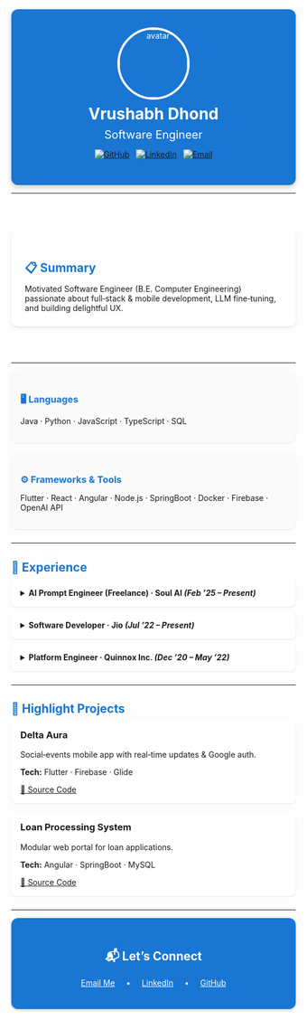 <!-- HEADER CARD -->
<div align="center" style="background-color: #1976D2; color: white; padding: 2rem; border-radius: 12px; box-shadow: 0 4px 8px rgba(0,0,0,0.2);">
  <img src="https://github.com/vrushabhd.png" alt="avatar" width="120" style="border-radius: 50%; border: 4px solid #fff;" />
  <h1 style="margin: 0.5rem 0;">Vrushabh Dhond</h1>
  <p style="font-size: 1.25rem; margin: 0.25rem 0;">Software Engineer</p>
  <p>
    <a href="https://github.com/vrushabhd"><img src="https://img.shields.io/badge/GitHub-@vrushabhd-333?logo=github&logoColor=white" alt="GitHub" style="margin:0 0.25rem;" /></a>
    <a href="https://linkedin.com/in/vrushabhdhond"><img src="https://img.shields.io/badge/LinkedIn-@vrushabhdhond-0077B5?logo=linkedin&logoColor=white" alt="LinkedIn" style="margin:0 0.25rem;" /></a>
    <a href="mailto:vrushabhdhond1907@gmail.com"><img src="https://img.shields.io/badge/Email-vrushabhdhond1907%40gmail.com-D14836?logo=gmail&logoColor=white" alt="Email" style="margin:0 0.25rem;" /></a>
  </p>
</div>

---

<!-- SUMMARY CARD -->
<div style="background-color: #fff; padding: 1.5rem; border-radius: 12px; box-shadow: 0 2px 4px rgba(0,0,0,0.1); margin: 4rem 0;">
  <h2 style="color: #1976D2; margin-bottom: 0.5rem;">📋 Summary</h2>
  <p style="margin: 0;">Motivated Software Engineer (B.E. Computer Engineering) passionate about full‑stack & mobile development, LLM fine‑tuning, and building delightful UX.</p>
</div>

---

<!-- TECH STACK CARDS -->
<div style="display: flex; flex-wrap: wrap; gap: 1rem; margin-bottom: 1.5rem;">
  <!-- Languages Card -->
  <div style="flex: 1; min-width: 240px; background: #fafafa; padding: 1rem; border-radius: 12px; box-shadow: 0 1px 3px rgba(0,0,0,0.1);">
    <h3 style="color: #1976D2; margin-bottom: 0.5rem;">🖥 Languages</h3>
    <p>Java · Python · JavaScript · TypeScript · SQL</p>
  </div>
  <!-- Frameworks Card -->
  <div style="flex: 1; min-width: 240px; background: #fafafa; padding: 1rem; border-radius: 12px; box-shadow: 0 1px 3px rgba(0,0,0,0.1);">
    <h3 style="color: #1976D2; margin-bottom: 0.5rem;">⚙️ Frameworks & Tools</h3>
    <p>Flutter · React · Angular · Node.js · SpringBoot · Docker · Firebase · OpenAI API</p>
  </div>
</div>

---

<!-- EXPERIENCE ACCORDIONS -->
<div style="margin-bottom: 1.5rem;">
  <h2 style="color: #1976D2; margin-bottom: 0.5rem;">💼 Experience</h2>

  <details style="background:#fff;border-radius:8px;padding:1rem;margin-bottom:0.5rem;box-shadow:0 1px 3px rgba(0,0,0,0.1);">
    <summary style="font-weight:bold;cursor:pointer;">AI Prompt Engineer (Freelance) · Soul AI <em>(Feb ’25 – Present)</em></summary>
    <ul style="margin-top:0.5rem;">
      <li>Fine‑tuned LLMs & optimized human‑preferred responses via A/B comparisons.</li>
      <li>Applied RLHF to enhance chat coherence & relevance.</li>
      <li>Contributed to Project Shield & Project Ceres initiatives.</li>
    </ul>
  </details>

  <details style="background:#fff;border-radius:8px;padding:1rem;margin-bottom:0.5rem;box-shadow:0 1px 3px rgba(0,0,0,0.1);">
    <summary style="font-weight:bold;cursor:pointer;">Software Developer · Jio <em>(Jul ’22 – Present)</em></summary>
    <ul style="margin-top:0.5rem;">
      <li>Built & maintained PeopleFirst Flutter app (250K+ users) using GetX & Provider.</li>
      <li>Implemented QR‑OTP login & inventory‑scanner modules; integrated crash reporting.</li>
    </ul>
  </details>

  <details style="background:#fff;border-radius:8px;padding:1rem;box-shadow:0 1px 3px rgba(0,0,0,0.1);">
    <summary style="font-weight:bold;cursor:pointer;">Platform Engineer · Quinnox Inc. <em>(Dec ’20 – May ’22)</em></summary>
    <ul style="margin-top:0.5rem;">
      <li>Developed web apps with SpringBoot & Node.js; managed MySQL backends.</li>
      <li>Deployed iOS/Android releases; resolved real‑time warehouse bugs.</li>
    </ul>
  </details>
</div>

---

<!-- PROJECTS GRID -->
<div style="margin-bottom: 1.5rem;">
  <h2 style="color: #1976D2; margin-bottom: 0.5rem;">🚀 Highlight Projects</h2>
  <div style="display: grid; grid-template-columns: repeat(auto-fit, minmax(280px, 1fr)); gap: 1rem;">
    <!-- Delta Aura -->
    <div style="background:#fff;padding:1rem;border-radius:8px;box-shadow:0 1px 3px rgba(0,0,0,0.1);">
      <h3 style="margin-top:0;">Delta Aura</h3>
      <p>Social‑events mobile app with real‑time updates & Google auth.</p>
      <p><strong>Tech:</strong> Flutter · Firebase · Glide</p>
      <a href="https://github.com/vrushabhd/DeltaAura">🔗 Source Code</a>
    </div>
    <!-- Loan Processing -->
    <div style="background:#fff;padding:1rem;border-radius:8px;box-shadow:0 1px 3px rgba(0,0,0,0.1);">
      <h3 style="margin-top:0;">Loan Processing System</h3>
      <p>Modular web portal for loan applications.</p>
      <p><strong>Tech:</strong> Angular · SpringBoot · MySQL</p>
      <a href="https://github.com/vrushabhd/Loan-Processing-System">🔗 Source Code</a>
    </div>
  </div>
</div>

---

<!-- CONTACT CARD -->
<div align="center" style="background: #1976D2; color: white; padding: 1.5rem; border-radius: 12px; box-shadow: 0 2px 4px rgba(0,0,0,0.2);">
  <h2>📬 Let’s Connect</h2>
  <p>
    <a href="mailto:vrushabhdhond1907@gmail.com" style="color:white; text-decoration:underline; margin: 0 1rem;">Email Me</a> •
    <a href="https://linkedin.com/in/vrushabhdhond" style="color:white; text-decoration:underline; margin: 0 1rem;">LinkedIn</a> •
    <a href="https://github.com/vrushabhd" style="color:white; text-decoration:underline; margin: 0 1rem;">GitHub</a>
  </p>
</div>
